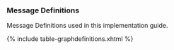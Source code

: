 ### Message Definitions

Message Definitions used in this implementation guide.

{% include table-graphdefinitions.xhtml %}